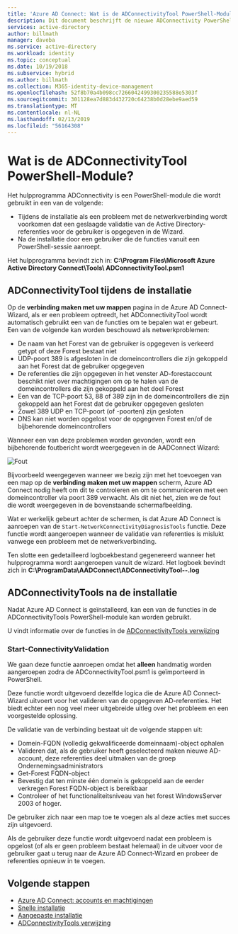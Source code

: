 ```yaml
---
title: 'Azure AD Connect: Wat is de ADConnectivityTool PowerShell-Module | Microsoft Docs'
description: Dit document beschrijft de nieuwe ADConnectivity PowerShell-module
services: active-directory
author: billmath
manager: daveba
ms.service: active-directory
ms.workload: identity
ms.topic: conceptual
ms.date: 10/19/2018
ms.subservice: hybrid
ms.author: billmath
ms.collection: M365-identity-device-management
ms.openlocfilehash: 52f8b70a4b098cc7266042499300235588e5303f
ms.sourcegitcommit: 301128ea7d883d432720c64238b0d28ebe9aed59
ms.translationtype: MT
ms.contentlocale: nl-NL
ms.lasthandoff: 02/13/2019
ms.locfileid: "56164308"
---
```

# <a name="what-is-the-adconnectivitytool-powershell-module"></a>Wat is de ADConnectivityTool PowerShell-Module?

Het hulpprogramma ADConnectivity is een PowerShell-module die wordt gebruikt in een van de volgende:

- Tijdens de installatie als een probleem met de netwerkverbinding wordt voorkomen dat een geslaagde validatie van de Active Directory-referenties voor de gebruiker is opgegeven in de Wizard.
- Na de installatie door een gebruiker die de functies vanuit een PowerShell-sessie aanroept.

Het hulpprogramma bevindt zich in: **C:\Program Files\Microsoft Azure Active Directory Connect\Tools\ ADConnectivityTool.psm1** 

## <a name="adconnectivitytool-during-installation"></a>ADConnectivityTool tijdens de installatie

Op de **verbinding maken met uw mappen** pagina in de Azure AD Connect-Wizard, als er een probleem optreedt, het ADConnectivityTool wordt automatisch gebruikt een van de functies om te bepalen wat er gebeurt.  Een van de volgende kan worden beschouwd als netwerkproblemen:

- De naam van het Forest van de gebruiker is opgegeven is verkeerd getypt of deze Forest bestaat niet 
- UDP-poort 389 is afgesloten in de domeincontrollers die zijn gekoppeld aan het Forest dat de gebruiker opgegeven
- De referenties die zijn opgegeven in het venster AD-forestaccount beschikt niet over machtigingen om op te halen van de domeincontrollers die zijn gekoppeld aan het doel Forest
- Een van de TCP-poort 53, 88 of 389 zijn in de domeincontrollers die zijn gekoppeld aan het Forest dat de gebruiker opgegeven gesloten 
- Zowel 389 UDP en TCP-poort (of -poorten) zijn gesloten
- DNS kan niet worden opgelost voor de opgegeven Forest en/of de bijbehorende domeincontrollers

Wanneer een van deze problemen worden gevonden, wordt een bijbehorende foutbericht wordt weergegeven in de AADConnect Wizard:


![Fout](media/how-to-connect-adconnectivitytools/error1.png)

Bijvoorbeeld weergegeven wanneer we bezig zijn met het toevoegen van een map op de **verbinding maken met uw mappen** scherm, Azure AD Connect nodig heeft om dit te controleren en om te communiceren met een domeincontroller via poort 389 verwacht.  Als dit niet het, zien we de fout die wordt weergegeven in de bovenstaande schermafbeelding.  

Wat er werkelijk gebeurt achter de schermen, is dat Azure AD Connect is aanroepen van de `Start-NetworkConnectivityDiagnosisTools` functie.  Deze functie wordt aangeroepen wanneer de validatie van referenties is mislukt vanwege een probleem met de netwerkverbinding.

Ten slotte een gedetailleerd logboekbestand gegenereerd wanneer het hulpprogramma wordt aangeroepen vanuit de wizard. Het logboek bevindt zich in **C:\ProgramData\AADConnect\ADConnectivityTool-<date>-<time>.log**

## <a name="adconnectivitytools-post-installation"></a>ADConnectivityTools na de installatie
Nadat Azure AD Connect is geïnstalleerd, kan een van de functies in de ADConnectivityTools PowerShell-module kan worden gebruikt.  

U vindt informatie over de functies in de [ADConnectivityTools verwijzing](reference-connect-adconnectivitytools.md)

### <a name="start-connectivityvalidation"></a>Start-ConnectivityValidation

We gaan deze functie aanroepen omdat het **alleen** handmatig worden aangeroepen zodra de ADConnectivityTool.psm1 is geïmporteerd in PowerShell. 

Deze functie wordt uitgevoerd dezelfde logica die de Azure AD Connect-Wizard uitvoert voor het valideren van de opgegeven AD-referenties.  Het biedt echter een nog veel meer uitgebreide uitleg over het probleem en een voorgestelde oplossing. 

De validatie van de verbinding bestaat uit de volgende stappen uit:
-   Domein-FQDN (volledig gekwalificeerde domeinnaam)-object ophalen
-   Valideren dat, als de gebruiker heeft geselecteerd maken nieuwe AD-account, deze referenties deel uitmaken van de groep Ondernemingsadministrators
-   Get-Forest FQDN-object
-   Bevestig dat ten minste één domein is gekoppeld aan de eerder verkregen Forest FQDN-object is bereikbaar
-   Controleer of het functionaliteitsniveau van het forest WindowsServer 2003 of hoger.

De gebruiker zich naar een map toe te voegen als al deze acties met succes zijn uitgevoerd.

Als de gebruiker deze functie wordt uitgevoerd nadat een probleem is opgelost (of als er geen probleem bestaat helemaal) in de uitvoer voor de gebruiker gaat u terug naar de Azure AD Connect-Wizard en probeer de referenties opnieuw in te voegen.



## <a name="next-steps"></a>Volgende stappen
- [Azure AD Connect: accounts en machtigingen](reference-connect-accounts-permissions.md)
- [Snelle installatie](how-to-connect-install-express.md)
- [Aangepaste installatie](how-to-connect-install-custom.md)
- [ADConnectivityTools verwijzing](reference-connect-adconnectivitytools.md)

